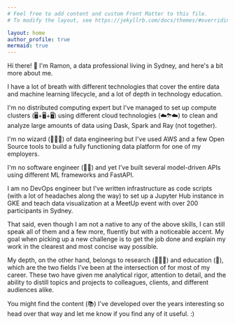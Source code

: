 ```yaml
---
# Feel free to add content and custom Front Matter to this file.
# To modify the layout, see https://jekyllrb.com/docs/themes/#overriding-theme-defaults

layout: home
author_profile: true
mermaid: true
---
```


Hi there! 👋 I'm Ramon, a data professional living in Sydney, and here's a bit more about me.

I have a lot of breath with different technologies that cover the entire data and machine 
learning lifecycle, and a lot of depth in technology education.

I'm no distributed computing expert but I've managed to set up compute clusters (🖥+🖥+🖥) using different cloud technologies (☁️⛈☁️) to clean and analyze large amounts of data using Dask, Spark and Ray (not together).

I'm no wizard (🧙🏽‍♂️) of data engineering but I've used AWS and a few Open Source tools to build a fully functioning data platform for one of my employers.

I'm no software engineer (👨‍💻) and yet I've built several model-driven APIs using different ML frameworks and FastAPI.

I am no DevOps engineer but I've written infrastructure as code scripts (with a lot of headaches along the 
way) to set up a Jupyter Hub instance in GKE and teach data visualization at a MeetUp event with over 200 participants in Sydney.

That said, even though I am not a native to any of the above skills, I can still speak all of them 
and a few more, fluently but with a noticeable accent. My goal when picking up a new challenge is to 
get the job done and explain my work in the clearest and most concise way possible.

My depth, on the other hand, belongs to research (🕵🏼‍♂️) and education (📝), which are the two fields 
I've been at the intersection of for most of my career. These two have given me analytical rigor, 
attention to detail, and the ability to distill topics and projects to colleagues, clients, and 
different audiences alike.

You might find the content (📚) I've developed over the years interesting so head over that way 
and let me know if you find any of it useful. :)
